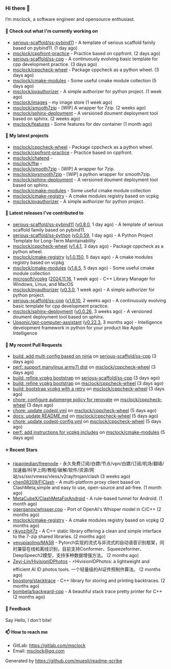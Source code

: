 ### Hi there 👋

I’m msclock, a software engineer and opensource enthusiast.

#### 👷 Check out what I'm currently working on

- [serious-scaffold/ss-pybind11](https://github.com/serious-scaffold/ss-pybind11) - A template of serious scaffold family based on pybind11. (1 day ago)
- [msclock/cppfront-practice](https://github.com/msclock/cppfront-practice) - Practice based on cppfront. (2 days ago)
- [serious-scaffold/ss-cpp](https://github.com/serious-scaffold/ss-cpp) - A continuously evolving basic template for cpp development practice. (3 days ago)
- [msclock/cppcheck-wheel](https://github.com/msclock/cppcheck-wheel) - Package cppcheck as a python wheel. (3 days ago)
- [msclock/cmake-modules](https://github.com/msclock/cmake-modules) - Some useful cmake module collection (5 days ago)
- [msclock/pyauthorizer](https://github.com/msclock/pyauthorizer) - A simple authorizer for python project. (1 week ago)
- [msclock/images](https://github.com/msclock/images) - my image store (1 week ago)
- [msclock/smooth7zip](https://github.com/msclock/smooth7zip) - [WIP] A wrapper for 7zip. (2 weeks ago)
- [msclock/sphinx-deployment](https://github.com/msclock/sphinx-deployment) - A versioned doument deployment tool based on sphinx. (2 weeks ago)
- [msclock/features](https://github.com/msclock/features) - Some features for dev container (1 month ago)

#### 🌱 My latest projects

- [msclock/cppcheck-wheel](https://github.com/msclock/cppcheck-wheel) - Package cppcheck as a python wheel.
- [msclock/cppfront-practice](https://github.com/msclock/cppfront-practice) - Practice based on cppfront.
- [msclock/chatend](https://github.com/msclock/chatend) - 
- [msclock/ftw](https://github.com/msclock/ftw) - 
- [msclock/smooth7zip](https://github.com/msclock/smooth7zip) - [WIP] A wrapper for 7zip.
- [msclock/pysmooth7zip](https://github.com/msclock/pysmooth7zip) - [WIP] a python wrapper for smooth7zip.
- [msclock/sphinx-deployment](https://github.com/msclock/sphinx-deployment) - A versioned doument deployment tool based on sphinx.
- [msclock/cmake-modules](https://github.com/msclock/cmake-modules) - Some useful cmake module collection
- [msclock/cmake-registry](https://github.com/msclock/cmake-registry) - A cmake modules registry based on vcpkg
- [msclock/pyauthorizer](https://github.com/msclock/pyauthorizer) - A simple authorizer for python project.

#### 🔭 Latest releases I've contributed to

- [serious-scaffold/ss-pybind11](https://github.com/serious-scaffold/ss-pybind11) ([v0.8.0](https://github.com/serious-scaffold/ss-pybind11/releases/tag/v0.8.0), 1 day ago) - A template of serious scaffold family based on pybind11.
- [serious-scaffold/ss-python](https://github.com/serious-scaffold/ss-python) ([v0.0.59](https://github.com/serious-scaffold/ss-python/releases/tag/v0.0.59), 1 day ago) - A Python Project Template for Long-Term Maintainability
- [msclock/cppcheck-wheel](https://github.com/msclock/cppcheck-wheel) ([v1.4.1](https://github.com/msclock/cppcheck-wheel/releases/tag/v1.4.1), 3 days ago) - Package cppcheck as a python wheel.
- [msclock/cmake-registry](https://github.com/msclock/cmake-registry) ([v1.0.150](https://github.com/msclock/cmake-registry/releases/tag/v1.0.150), 5 days ago) - A cmake modules registry based on vcpkg
- [msclock/cmake-modules](https://github.com/msclock/cmake-modules) ([v1.6.5](https://github.com/msclock/cmake-modules/releases/tag/v1.6.5), 5 days ago) - Some useful cmake module collection
- [microsoft/vcpkg](https://github.com/microsoft/vcpkg) ([2024.11.16](https://github.com/microsoft/vcpkg/releases/tag/2024.11.16), 1 week ago) - C&#43;&#43; Library Manager for Windows, Linux, and MacOS
- [msclock/pyauthorizer](https://github.com/msclock/pyauthorizer) ([v0.3.0](https://github.com/msclock/pyauthorizer/releases/tag/v0.3.0), 1 week ago) - A simple authorizer for python project.
- [serious-scaffold/ss-cpp](https://github.com/serious-scaffold/ss-cpp) ([v1.6.10](https://github.com/serious-scaffold/ss-cpp/releases/tag/v1.6.10), 2 weeks ago) - A continuously evolving basic template for cpp development practice.
- [msclock/sphinx-deployment](https://github.com/msclock/sphinx-deployment) ([v0.0.26](https://github.com/msclock/sphinx-deployment/releases/tag/v0.0.26), 3 weeks ago) - A versioned doument deployment tool based on sphinx.
- [Upsonic/gpt-computer-assistant](https://github.com/Upsonic/gpt-computer-assistant) ([v0.22.3](https://github.com/Upsonic/gpt-computer-assistant/releases/tag/v0.22.3), 3 months ago) - Intelligence development framework in python for your product like Apple Intelligence

#### 🔨 My recent Pull Requests

- [build: add multi config based on ninja](https://github.com/serious-scaffold/ss-cpp/pull/396) on [serious-scaffold/ss-cpp](https://github.com/serious-scaffold/ss-cpp) (3 days ago)
- [perf: support manylinux armv7l dist](https://github.com/msclock/cppcheck-wheel/pull/42) on [msclock/cppcheck-wheel](https://github.com/msclock/cppcheck-wheel) (3 days ago)
- [build: refine vcpkg bootstrap](https://github.com/serious-scaffold/ss-cpp/pull/395) on [serious-scaffold/ss-cpp](https://github.com/serious-scaffold/ss-cpp) (3 days ago)
- [build: refine vcpkg bootstrap](https://github.com/msclock/cppcheck-wheel/pull/38) on [msclock/cppcheck-wheel](https://github.com/msclock/cppcheck-wheel) (3 days ago)
- [build: bootstrap vcpkg with a retry](https://github.com/msclock/cppcheck-wheel/pull/37) on [msclock/cppcheck-wheel](https://github.com/msclock/cppcheck-wheel) (3 days ago)
- [chore: configure automerge policy for renovate](https://github.com/msclock/cppcheck-wheel/pull/32) on [msclock/cppcheck-wheel](https://github.com/msclock/cppcheck-wheel) (3 days ago)
- [chore: update codeql.yml](https://github.com/msclock/cppcheck-wheel/pull/27) on [msclock/cppcheck-wheel](https://github.com/msclock/cppcheck-wheel) (5 days ago)
- [docs: update README.md](https://github.com/msclock/cppcheck-wheel/pull/26) on [msclock/cppcheck-wheel](https://github.com/msclock/cppcheck-wheel) (5 days ago)
- [chore: update codeql-config.yml](https://github.com/msclock/cppcheck-wheel/pull/25) on [msclock/cppcheck-wheel](https://github.com/msclock/cppcheck-wheel) (5 days ago)
- [perf: add instructions for vcpkg includes](https://github.com/msclock/cmake-modules/pull/128) on [msclock/cmake-modules](https://github.com/msclock/cmake-modules) (5 days ago)

#### ⭐ Recent Stars

- [ripaojiedian/freenode](https://github.com/ripaojiedian/freenode) - 永久免费订阅/白嫖/节点/vpn/白嫖/订阅/机场/翻墙/加速器/科学上网/教程/破解/软件/资源/网站/ss/ssr/vmess/vless/v2ray/trojan/clash (3 weeks ago)
- [chen08209/FlClash](https://github.com/chen08209/FlClash) - A multi-platform proxy client based on ClashMeta,simple and easy to use, open-source and ad-free. (1 month ago)
- [MetaCubeX/ClashMetaForAndroid](https://github.com/MetaCubeX/ClashMetaForAndroid) - A rule-based tunnel for Android. (1 month ago)
- [ggerganov/whisper.cpp](https://github.com/ggerganov/whisper.cpp) - Port of OpenAI&#39;s Whisper model in C/C&#43;&#43; (2 months ago)
- [msclock/cmake-registry](https://github.com/msclock/cmake-registry) - A cmake modules registry based on vcpkg (2 months ago)
- [rikyoz/bit7z](https://github.com/rikyoz/bit7z) - A C&#43;&#43; static library offering a clean and simple interface to the 7-zip shared libraries. (2 months ago)
- [yeyupiaoling/MASR](https://github.com/yeyupiaoling/MASR) - Pytorch实现的流式与非流式的自动语音识别框架，同时兼容在线和离线识别，目前支持Conformer、Squeezeformer、DeepSpeech2模型，支持多种数据增强方法。 (2 months ago)
- [Zeyi-Lin/HivisionIDPhotos](https://github.com/Zeyi-Lin/HivisionIDPhotos) - ⚡️HivisionIDPhotos: a lightweight and efficient AI ID photos tools. 一个轻量级的AI证件照制作算法。 (2 months ago)
- [boostorg/stacktrace](https://github.com/boostorg/stacktrace) - C&#43;&#43; library for storing and printing backtraces. (2 months ago)
- [bombela/backward-cpp](https://github.com/bombela/backward-cpp) - A beautiful stack trace pretty printer for C&#43;&#43; (2 months ago)

#### 💬 Feedback

Say Hello, I don't bite!

#### 📫 How to reach me

- GitLab: https://gitlab.com/msclock
- Email: msclock@qq.com

Generated by https://github.com/muesli/readme-scribe
